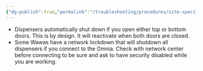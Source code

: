 ```yaml
---
{"dg-publish":true,"permalink":"/troubleshooting/procedures/site-specific/wawa/wawa-general-notes/"}
---
```


- Dispensers automatically shut down if you open either top or bottom doors.  This is by design.  It will reactivate when both doors are closed.  
- Some Wawas have a network lockdown that will shutdown all dispensers if you connect to the Omnia.  Check with network center before connecting to be sure and ask to have security disabled while you are working.  